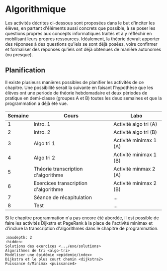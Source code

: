 # Algorithmique

Les activités décrites ci-dessous sont proposées dans le but d'inciter les élèves, en partant d'éléments aussi concrets que possible, à se poser les questions propres aux concepts informatiques traités et à y réfléchir en mobilisant leurs propres ressources. Idéalement, la théorie devrait apporter des réponses à des questions qu'iels se sont déjà posées, voire confirmer et formaliser des réponses qu'iels ont déjà obtenues de manière autonomes (ou presque). 


## Planification

Il existe plusieurs manières possibles de planifier les activités
de ce chapitre. Une possibilité serait la suivante en faisant
l'hypothèse que les élèves ont une periode de théorie hebdomadaire et deux
périodes de pratique en demi-classe (groupes A et B) toutes les deux semaines et que la programmation a déjà été vue. 


|Semaine | Cours | Labo|
|------- | ------| ----|
|1       | Intro. 1| Activité algo tri (A)| 
|2       | Intro. 2| Activité algo tri (B)|
|3       | Algo tri 1| Activité minimax 1 (A)| 
|4       | Algo tri 2| Activité minimax 1 (B)|
|5       | Théorie transcription d'algorithme | Activité minmax 2 (A)| 
|6       | Exercices transcription d'algorithme| Activité minimax 2 (B)|
|7       | Séance de récapitulation| ...| 
|8       | Test | ...|


Si le chapitre programmation n'a pas encore été abordée, il est possible de faire les activités Dijkstra et PageRank à la place de l'activité minimax et d'inclure la transcription d'algorithmes dans le chapitre de programmation.

```{toctree}
:maxdepth: 2
:hidden:
Solutions des exercices <.../exo/solutions>
Algorithmes de tri <algo-tri>
Modéliser une épidémie <epidemie/index>
Dijkstra et le plus court chemin <dijkstra2>
Puissance 4/Minimax <puissance4>
```
